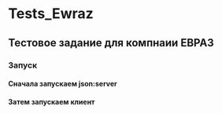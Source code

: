# Tests_Ewraz
## Тестовое задание для компнаии ЕВРАЗ

### Запуск
#### Сначала запускаем json:server
<cd fakeREST
npm install
npm run json:server>
#### Затем запускаем клиент
<cd app
npm install
npm run dev>
